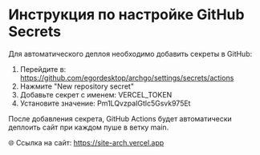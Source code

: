 
# Инструкция по настройке GitHub Secrets

Для автоматического деплоя необходимо добавить секреты в GitHub:

1. Перейдите в: https://github.com/egordesktop/archgo/settings/secrets/actions
2. Нажмите "New repository secret"
3. Добавьте секрет с именем: VERCEL_TOKEN
4. Установите значение: Pm1LQvzpaIGtlc5Gsvk975Et

После добавления секрета, GitHub Actions будет автоматически деплоить сайт при каждом пуше в ветку main.

🌐 Ссылка на сайт: https://site-arch.vercel.app
